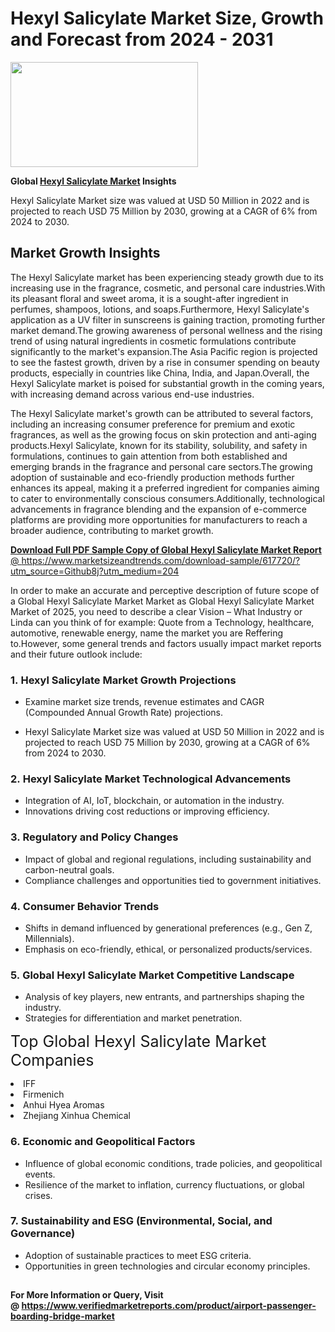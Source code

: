 <H1>Hexyl Salicylate Market Size, Growth and Forecast from 2024 - 2031</H1><img class="aligncenter size-medium wp-image-584254" src="https://thirdeyenews.in/wp-content/uploads/2024/09/Global-Market-Research-300x168.jpeg" alt="" width="300" height="168" /><p><strong>Global&nbsp;<a href="https://www.marketsizeandtrends.com/download-sample/617720/?utm_source=Github8j?utm_medium=204">Hexyl Salicylate Market</a> Insights</strong></p><p>Hexyl Salicylate Market size was valued at USD 50 Million in 2022 and is projected to reach USD 75 Million by 2030, growing at a CAGR of 6% from 2024 to 2030.</p><p><h2>Market Growth Insights</h2> <p>The Hexyl Salicylate market has been experiencing steady growth due to its increasing use in the fragrance, cosmetic, and personal care industries.With its pleasant floral and sweet aroma, it is a sought-after ingredient in perfumes, shampoos, lotions, and soaps.Furthermore, Hexyl Salicylate's application as a UV filter in sunscreens is gaining traction, promoting further market demand.The growing awareness of personal wellness and the rising trend of using natural ingredients in cosmetic formulations contribute significantly to the market's expansion.The Asia Pacific region is projected to see the fastest growth, driven by a rise in consumer spending on beauty products, especially in countries like China, India, and Japan.Overall, the Hexyl Salicylate market is poised for substantial growth in the coming years, with increasing demand across various end-use industries.</p> <p><a href="#"></a></p> <p>The Hexyl Salicylate market's growth can be attributed to several factors, including an increasing consumer preference for premium and exotic fragrances, as well as the growing focus on skin protection and anti-aging products.Hexyl Salicylate, known for its stability, solubility, and safety in formulations, continues to gain attention from both established and emerging brands in the fragrance and personal care sectors.The growing adoption of sustainable and eco-friendly production methods further enhances its appeal, making it a preferred ingredient for companies aiming to cater to environmentally conscious consumers.Additionally, technological advancements in fragrance blending and the expansion of e-commerce platforms are providing more opportunities for manufacturers to reach a broader audience, contributing to market growth.</p> <p><a href="#"></p><p><span class=""><strong>Download Full PDF Sample Copy of Global Hexyl Salicylate Market Report</strong> @ <a href="https://www.marketsizeandtrends.com/download-sample/617720/?utm_source=Github8j?utm_medium=204" target="_blank">https://www.marketsizeandtrends.com/download-sample/617720/?utm_source=Github8j?utm_medium=204</a></span></p><p>In order to make an accurate and perceptive description of future scope of a Global&nbsp;Hexyl Salicylate Market Market as Global&nbsp;Hexyl Salicylate Market Market of 2025, you need to describe a clear Vision &ndash; What Industry or Linda can you think of for example: Quote from a Technology, healthcare, automotive, renewable energy, name the market you are Reffering to.However, some general trends and factors usually impact market reports and their future outlook include:</p><h3>1.&nbsp;<strong>Hexyl Salicylate Market Growth Projections</strong></h3><ul><li>Examine market size trends, revenue estimates and CAGR (Compounded Annual Growth Rate) projections.</li><li><p>Hexyl Salicylate Market size was valued at USD 50 Million in 2022 and is projected to reach USD 75 Million by 2030, growing at a CAGR of 6% from 2024 to 2030.</p></li></ul><h3>2.&nbsp;<strong>Hexyl Salicylate Market Technological Advancements</strong></h3><ul><li>Integration of AI, IoT, blockchain, or automation in the industry.</li><li>Innovations driving cost reductions or improving efficiency.</li></ul><h3>3.&nbsp;<strong>Regulatory and Policy Changes</strong></h3><ul><li>Impact of global and regional regulations, including sustainability and carbon-neutral goals.</li><li>Compliance challenges and opportunities tied to government initiatives.</li></ul><h3>4.&nbsp;<strong>Consumer Behavior Trends</strong></h3><ul><li>Shifts in demand influenced by generational preferences (e.g., Gen Z, Millennials).</li><li>Emphasis on eco-friendly, ethical, or personalized products/services.</li></ul><h3>5.&nbsp;<strong>Global Hexyl Salicylate Market Competitive Landscape</strong></h3><ul><li>Analysis of key players, new entrants, and partnerships shaping the industry.</li><li>Strategies for differentiation and market penetration.</li></ul><p data-pm-slice="1 1 []"><span style="color: inherit; font-family: inherit; font-size: 25px;">Top Global Hexyl Salicylate Market Companies</span></p><div class="" data-test-id=""><p><li>IFF</li><li> Firmenich</li><li> Anhui Hyea Aromas</li><li> Zhejiang Xinhua Chemical</li></p></div><h3>6.&nbsp;<strong>Economic and Geopolitical Factors</strong></h3><ul><li>Influence of global economic conditions, trade policies, and geopolitical events.</li><li>Resilience of the market to inflation, currency fluctuations, or global crises.</li></ul><h3>7.&nbsp;<strong>Sustainability and ESG (Environmental, Social, and Governance)</strong></h3><ul><li>Adoption of sustainable practices to meet ESG criteria.</li><li>Opportunities in green technologies and circular economy principles.</li></ul><h2><strong style="font-size: 14px;">For More Information or Query, Visit @&nbsp;</strong><a style="background-color: #ffffff; font-size: 14px;" href="https://www.marketsizeandtrends.com/report/hexyl-salicylate-market/" target="_blank">https://www.verifiedmarketreports.com/product/airport-passenger-boarding-bridge-market</a></h2>